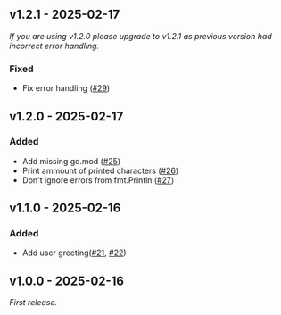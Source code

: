 ## v1.2.1 - 2025-02-17
_If you are using v1.2.0 please upgrade to v1.2.1 as previous version had incorrect error handling._

### Fixed
* Fix error handling ([#29](https://github.com/KrzysztofMolon/sandbox/pull/29))

## v1.2.0 - 2025-02-17
### Added
* Add missing go.mod ([#25](https://github.com/KrzysztofMolon/sandbox/pull/25))
* Print ammount of printed characters ([#26](https://github.com/KrzysztofMolon/sandbox/pull/29))
* Don't ignore errors from fmt.Println ([#27](https://github.com/KrzysztofMolon/sandbox/pull/27))

## v1.1.0 - 2025-02-16
### Added
* Add user greeting([#21](https://github.com/KrzysztofMolon/sandbox/pull/21), [#22](https://github.com/KrzysztofMolon/sandbox/pull/22))

## v1.0.0 - 2025-02-16

_First release._
